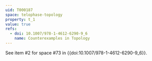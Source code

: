 ```yaml
---
uid: T000187
space: telophase-topology
property: t_1
value: true
refs:
  - doi: 10.1007/978-1-4612-6290-9_6
    name: Counterexamples in Topology
---
```

See item #2 for space #73 in {{doi:10.1007/978-1-4612-6290-9_6}}.
